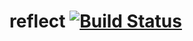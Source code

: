 # reflect [![Build Status](https://travis-ci.org/watoki/reflect.png?branch=master)](https://travis-ci.org/watoki/reflect)


